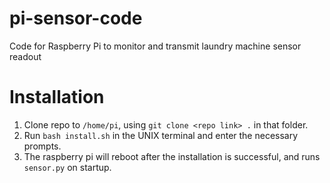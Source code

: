 # pi-sensor-code
Code for Raspberry Pi to monitor and transmit laundry machine sensor readout

# Installation
1. Clone repo to `/home/pi`, using `git clone <repo link> .` in that folder.
2. Run `bash install.sh` in the UNIX terminal and enter the necessary prompts.
3. The raspberry pi will reboot after the installation is successful, and runs `sensor.py` on startup.